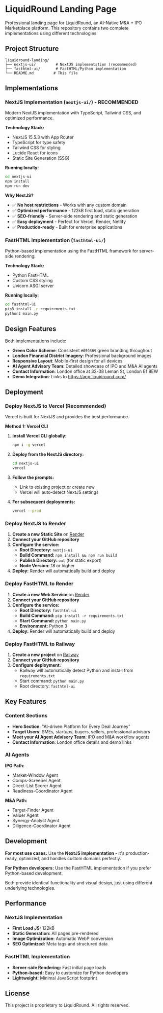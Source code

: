 # LiquidRound Landing Page

Professional landing page for LiquidRound, an AI-Native M&A + IPO Marketplace platform. This repository contains two complete implementations using different technologies.

## Project Structure

```
liquidround-landing/
├── nextjs-ui/         # NextJS implementation (recommended)
├── fasthtml-ui/       # FastHTML/Python implementation
└── README.md         # This file
```

## Implementations

### NextJS Implementation (`nextjs-ui/`) - **RECOMMENDED**

Modern NextJS implementation with TypeScript, Tailwind CSS, and optimized performance.

**Technology Stack:**
- NextJS 15.5.3 with App Router
- TypeScript for type safety
- Tailwind CSS for styling
- Lucide React for icons
- Static Site Generation (SSG)

**Running locally:**
```bash
cd nextjs-ui
npm install
npm run dev
```

**Why NextJS?**
- ✅ **No host restrictions** - Works with any custom domain
- ✅ **Optimized performance** - 122kB first load, static generation
- ✅ **SEO-friendly** - Server-side rendering and static generation
- ✅ **Easy deployment** - Perfect for Vercel, Render, Netlify
- ✅ **Production-ready** - Built for enterprise applications

### FastHTML Implementation (`fasthtml-ui/`)

Python-based implementation using the FastHTML framework for server-side rendering.

**Technology Stack:**
- Python FastHTML
- Custom CSS styling
- Uvicorn ASGI server

**Running locally:**
```bash
cd fasthtml-ui
pip3 install -r requirements.txt
python3 main.py
```

## Design Features

Both implementations include:

- **Green Color Scheme**: Consistent `#059669` green branding throughout
- **London Financial District Imagery**: Professional background images
- **Responsive Layout**: Mobile-first design for all devices
- **AI Agent Advisory Team**: Detailed showcase of IPO and M&A AI agents
- **Contact Information**: London office at 32-38 Leman St, London E1 8EW
- **Demo Integration**: Links to https://app.liquidround.com/

## Deployment

### Deploy NextJS to Vercel (Recommended)

Vercel is built for NextJS and provides the best performance.

**Method 1: Vercel CLI**

1. **Install Vercel CLI globally:**
   ```bash
   npm i -g vercel
   ```

2. **Deploy from the NextJS directory:**
   ```bash
   cd nextjs-ui
   vercel
   ```

3. **Follow the prompts:**
   - Link to existing project or create new
   - Vercel will auto-detect NextJS settings

4. **For subsequent deployments:**
   ```bash
   vercel --prod
   ```

### Deploy NextJS to Render

1. **Create a new Static Site** on [Render](https://render.com)
2. **Connect your GitHub repository**
3. **Configure the service:**
   - **Root Directory:** `nextjs-ui`
   - **Build Command:** `npm install && npm run build`
   - **Publish Directory:** `out` (for static export)
   - **Node Version:** 18 or higher
4. **Deploy:** Render will automatically build and deploy

### Deploy FastHTML to Render

1. **Create a new Web Service** on [Render](https://render.com)
2. **Connect your GitHub repository**
3. **Configure the service:**
   - **Root Directory:** `fasthtml-ui`
   - **Build Command:** `pip install -r requirements.txt`
   - **Start Command:** `python main.py`
   - **Environment:** Python 3
4. **Deploy:** Render will automatically build and deploy

### Deploy FastHTML to Railway

1. **Create a new project** on [Railway](https://railway.app)
2. **Connect your GitHub repository**
3. **Configure deployment:**
   - Railway will automatically detect Python and install from `requirements.txt`
   - Start command: `python main.py`
   - Root directory: `fasthtml-ui`

## Key Features

### Content Sections
- **Hero Section**: "AI-driven Platform for Every Deal Journey"
- **Target Users**: SMEs, startups, buyers, sellers, professional advisors
- **Meet your AI Agent Advisory Team**: IPO and M&A workflow agents
- **Contact Information**: London office details and demo links

### AI Agents
**IPO Path:**
- Market-Window Agent
- Comps-Screener Agent  
- Direct-List Scorer Agent
- Readiness-Coordinator Agent

**M&A Path:**
- Target-Finder Agent
- Valuer Agent
- Synergy-Analyst Agent
- Diligence-Coordinator Agent

## Development

**For most use cases:** Use the **NextJS implementation** - it's production-ready, optimized, and handles custom domains perfectly.

**For Python developers:** Use the FastHTML implementation if you prefer Python-based development.

Both provide identical functionality and visual design, just using different underlying technologies.

## Performance

### NextJS Implementation
- **First Load JS:** 122kB
- **Static Generation:** All pages pre-rendered
- **Image Optimization:** Automatic WebP conversion
- **SEO Optimized:** Meta tags and structured data

### FastHTML Implementation  
- **Server-side Rendering:** Fast initial page loads
- **Python-based:** Easy to customize for Python developers
- **Lightweight:** Minimal JavaScript footprint

## License

This project is proprietary to LiquidRound. All rights reserved.
